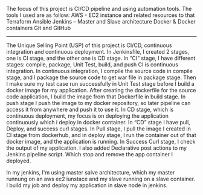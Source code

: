 The focus of this project is CI/CD pipeline and using automation tools.
The tools I used are as follow:
AWS - EC2 instance and related resources to that
Terraform
Ansible
Jenkins – Master and Slave architecture
Docker & Docker containers
Git and GitHub

----------------------------------------------------------------------

The Unique Selling Point (USP) of this project is CI/CD, continuous integration and continuous deployment. 
In Jenkinsfile, I created 2 stages, one is CI stage, and the other one is CD stage. 
In “CI” stage, I have different stages: compile, package, Unit Test, build, and push
CI is continuous integration. In continuous integration, I compile the source code in compile stage, and I package the source code to get war file in package stage. Then I make sure my test case run successfully in Unit Test stage before I build a docker image for my application.
After creating the dockerfile for the source code application, I build the image from that Dockerfile in build stage. In push stage I push the image to my docker repository, so later pipeline can access it from anywhere and push it to use it.
In CD stage, which is continuous deployment, my focus is on deploying the application continuously which i deploy in docker container. 
In “CD” stage I have pull, Deploy, and success curl stages. In Pull stage, I pull the image I created in CI stage from dockerhub, and in deploy stage, I run the container out of that docker image, and the application is running. In Success Curl stage, I check the output of my application. I also added Declarative post actions to my Jenkins pipeline script. Which stop and remove the app container I deployed.

In my jenkins, I'm using master salve architecture, which my master runnung on an aws ec2 iunstace and my slave running on a slave container. I build my job and deploy my application in slave node in jenkins.
